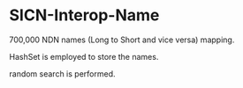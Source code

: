 # SICN-Interop-Name

700,000 NDN names (Long to Short and vice versa) mapping. 

HashSet is employed to store the names.

random search is performed.
